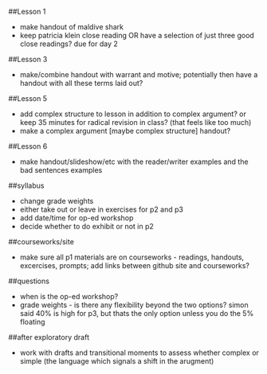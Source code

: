 ##Lesson 1

- make handout of maldive shark
- keep patricia klein close reading OR have a selection of just three good close readings? due for day 2

##Lesson 3

- make/combine handout with warrant and motive; potentially then have a handout with all these terms laid out?  

##Lesson 5

- add complex structure to lesson in addition to complex argument? or keep 35 minutes for radical revision in class? (that feels like too much)
- make a complex argument [maybe complex structure] handout?

##Lesson 6

- make handout/slideshow/etc with the reader/writer examples and the bad sentences examples


##syllabus
- change grade weights
- either take out or leave in exercises for p2 and p3
- add date/time for op-ed workshop
- decide whether to do exhibit or not in p2 

##courseworks/site
- make sure all p1 materials are on courseworks - readings, handouts, excercises, prompts; add links between github site and courseworks?

##questions
- when is the op-ed workshop?
- grade weights - is there any flexibility beyond the two options? simon said 40% is high for p3, but thats the only option unless you do the 5% floating

##after exploratory draft
- work with drafts and transitional moments to assess whether complex or simple (the language which signals a shift in the arugment)
